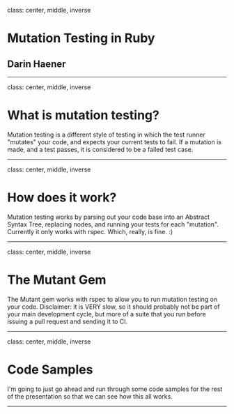 class: center, middle, inverse

# Mutation Testing in Ruby

## Darin Haener

---

class: center, middle, inverse

# What is mutation testing?

Mutation testing is a different style of testing in which the test runner
"mutates" your code, and expects your current tests to fail. If a mutation
is made, and a test passes, it is considered to be a failed test case.

---

class: center, middle, inverse

# How does it work?

Mutation testing works by parsing out your code base into an Abstract Syntax
Tree, replacing nodes, and running your tests for each "mutation". Currently
it only works with rspec. Which, really, is fine. :)

---

class: center, middle, inverse

# The Mutant Gem

The Mutant gem works with rspec to allow you to run mutation testing on your
code. Disclaimer: it is VERY slow, so it should probably not be part of your
main development cycle, but more of a suite that you run before issuing a
pull request and sending it to CI.

---

class: center, middle, inverse

# Code Samples

I'm going to just go ahead and run through some code samples for the rest of the
presentation so that we can see how this all works.

---

